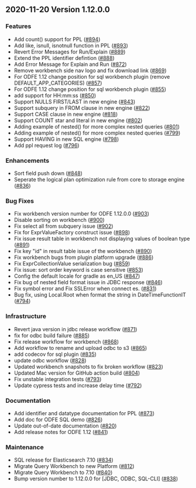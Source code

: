 ## 2020-11-20 Version 1.12.0.0

### Features
* Add count() support for PPL ([#894](https://github.com/opendistro-for-elasticsearch/sql/pull/894))
* Add like, isnull, isnotnull function in PPL ([#893](https://github.com/opendistro-for-elasticsearch/sql/pull/893))
* Revert Error Messages for Run/Explain ([#889](https://github.com/opendistro-for-elasticsearch/sql/pull/889))
* Extend the PPL identifier defintion ([#888](https://github.com/opendistro-for-elasticsearch/sql/pull/888))
* Add Error Message for Explain and Run ([#872](https://github.com/opendistro-for-elasticsearch/sql/pull/872))
* Remove workbench side nav logo and fix download link ([#869](https://github.com/opendistro-for-elasticsearch/sql/pull/869))
* For ODFE 1.12 change position for sql workbench plugin (remove DEFAULT_APP_CATEGORIES) ([#857](https://github.com/opendistro-for-elasticsearch/sql/pull/857))
* For ODFE 1.12 change position for sql workbench plugin ([#855](https://github.com/opendistro-for-elasticsearch/sql/pull/855))
* add support for HH:mm:ss ([#850](https://github.com/opendistro-for-elasticsearch/sql/pull/850))
* Support NULLS FIRST/LAST in new engine ([#843](https://github.com/opendistro-for-elasticsearch/sql/pull/843))
* Support subquery in FROM clause in new engine ([#822](https://github.com/opendistro-for-elasticsearch/sql/pull/822))
* Support CASE clause in new engine ([#818](https://github.com/opendistro-for-elasticsearch/sql/pull/818))
* Support COUNT star and literal in new engine ([#802](https://github.com/opendistro-for-elasticsearch/sql/pull/802))
* Adding example of nested() for more complex nested queries ([#801](https://github.com/opendistro-for-elasticsearch/sql/pull/801))
* Adding example of nested() for more complex nested queries ([#799](https://github.com/opendistro-for-elasticsearch/sql/pull/799))
* Support HAVING in new SQL engine ([#798](https://github.com/opendistro-for-elasticsearch/sql/pull/798))
* Add ppl request log ([#796](https://github.com/opendistro-for-elasticsearch/sql/pull/796))

### Enhancements
* Sort field push down ([#848](https://github.com/opendistro-for-elasticsearch/sql/pull/848))
* Seperate the logical plan optimization rule from core to storage engine ([#836](https://github.com/opendistro-for-elasticsearch/sql/pull/836))

### Bug Fixes
* Fix workbench version number for ODFE 1.12.0.0 ([#903](https://github.com/opendistro-for-elasticsearch/sql/pull/903))
* Disable sorting on workbench ([#900](https://github.com/opendistro-for-elasticsearch/sql/pull/900))
* Fix select all from subquery issue ([#902](https://github.com/opendistro-for-elasticsearch/sql/pull/902))
* Fix for ExprValueFactory construct issue ([#898](https://github.com/opendistro-for-elasticsearch/sql/pull/898))
* Fix issue result table in workbench not displaying values of boolean type ([#891](https://github.com/opendistro-for-elasticsearch/sql/pull/891))
* Fix key "id" in result table issue of the workbench ([#890](https://github.com/opendistro-for-elasticsearch/sql/pull/890))
* Fix workbench bugs from plugin platform upgrade ([#886](https://github.com/opendistro-for-elasticsearch/sql/pull/886))
* Fix ExprCollectionValue serialization bug ([#859](https://github.com/opendistro-for-elasticsearch/sql/pull/859))
* Fix issue: sort order keyword is case sensitive ([#853](https://github.com/opendistro-for-elasticsearch/sql/pull/853))
* Config the default locale for gradle as en_US ([#847](https://github.com/opendistro-for-elasticsearch/sql/pull/847))
* Fix bug of nested field format issue in JDBC response ([#846](https://github.com/opendistro-for-elasticsearch/sql/pull/846))
* Fix symbol error and Fix SSLError when connect es. ([#831](https://github.com/opendistro-for-elasticsearch/sql/pull/831))
* Bug fix, using Local.Root when format the string in DateTimeFunctionIT ([#794](https://github.com/opendistro-for-elasticsearch/sql/pull/794))

### Infrastructure
* Revert java version in jdbc release workflow ([#871](https://github.com/opendistro-for-elasticsearch/sql/pull/871))
* fix for odbc build failure ([#885](https://github.com/opendistro-for-elasticsearch/sql/pull/885))
* Fix release workflow for workbench ([#868](https://github.com/opendistro-for-elasticsearch/sql/pull/868))
* Add workflow to rename and upload odbc to s3 ([#865](https://github.com/opendistro-for-elasticsearch/sql/pull/865))
* add codecov for sql plugin ([#835](https://github.com/opendistro-for-elasticsearch/sql/pull/835))
* update odbc workflow ([#828](https://github.com/opendistro-for-elasticsearch/sql/pull/828))
* Updated workbench snapshots to fix broken workflow ([#823](https://github.com/opendistro-for-elasticsearch/sql/pull/823))
* Updated Mac version for GitHub action build ([#804](https://github.com/opendistro-for-elasticsearch/sql/pull/804))
* Fix unstable integration tests ([#793](https://github.com/opendistro-for-elasticsearch/sql/pull/793))
* Update cypress tests and increase delay time ([#792](https://github.com/opendistro-for-elasticsearch/sql/pull/792))

### Documentation
* Add identifier and datatype documentation for PPL ([#873](https://github.com/opendistro-for-elasticsearch/sql/pull/873))
* Add doc for ODFE SQL demo ([#826](https://github.com/opendistro-for-elasticsearch/sql/pull/826))
* Update out-of-date documentation ([#820](https://github.com/opendistro-for-elasticsearch/sql/pull/820))
* Add release notes for ODFE 1.12 ([#841](https://github.com/opendistro-for-elasticsearch/sql/pull/841))

### Maintenance
* SQL release for Elasticsearch 7.10 ([#834](https://github.com/opendistro-for-elasticsearch/sql/pull/834))
* Migrate Query Workbench to new Platform ([#812](https://github.com/opendistro-for-elasticsearch/sql/pull/812))
* Migrate Query Workbench to 7.10 ([#840](https://github.com/opendistro-for-elasticsearch/sql/pull/840))
* Bump version number to 1.12.0.0 for [JDBC, ODBC, SQL-CLI] ([#838](https://github.com/opendistro-for-elasticsearch/sql/pull/838))

